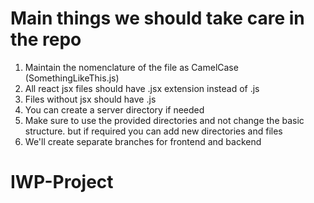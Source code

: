 # Main things we should take care in the repo

1. Maintain the nomenclature of the file as CamelCase (SomethingLikeThis.js)
2. All react jsx files should have .jsx extension instead of .js
3. Files without jsx should have .js
4. You can create a server directory if needed 
5. Make sure to use the provided directories and not change the basic structure. but if required you can add new directories and files
6. We'll create separate branches for frontend and backend 
# IWP-Project
